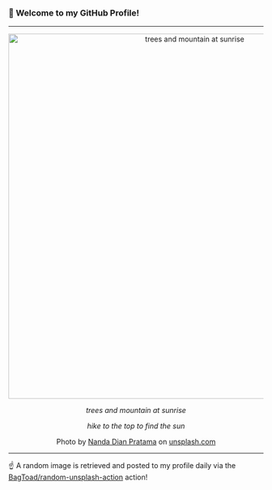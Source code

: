 ### 👋 Welcome to my GitHub Profile!

----

<div align="center">
  <img width="720" src="https://images.unsplash.com/photo-1533263947757-5e2a07afe5fe?crop=entropy&cs=tinysrgb&fit=max&fm=jpg&ixid=M3w1NTI0OTR8MHwxfHJhbmRvbXx8fHx8fHx8fDE3MTEyNjA1MDN8&ixlib=rb-4.0.3&q=80&w=1080" alt="trees and mountain at sunrise">
  
  <em>trees and mountain at sunrise</em>
  
  <em>hike to the top to find the sun</em>
  
  Photo by [Nanda Dian Pratama](null) on [unsplash.com](https://unsplash.com/)
</div>

----

☝️ A random image is retrieved and posted to my profile daily via the [BagToad/random-unsplash-action](https://github.com/BagToad/random-unsplash-action) action!
